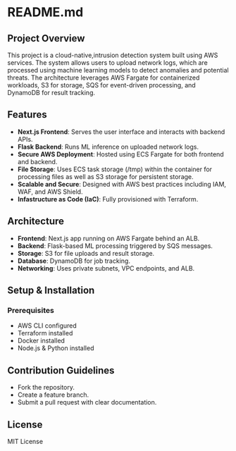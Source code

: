 # README.md

## Project Overview
This project is a cloud-native,intrusion detection system built using AWS services. The system allows users to upload network logs, which are processed using machine learning models to detect anomalies and potential threats. The architecture leverages AWS Fargate for containerized workloads, S3 for storage, SQS for event-driven processing, and DynamoDB for result tracking.

## Features
- **Next.js Frontend**: Serves the user interface and interacts with backend APIs.
- **Flask Backend**: Runs ML inference on uploaded network logs.
- **Secure AWS Deployment**: Hosted using ECS Fargate for both frontend and backend.
- **File Storage**: Uses ECS task storage (/tmp) within the container for processing files as well as S3 storage for persistent storage.
- **Scalable and Secure**: Designed with AWS best practices including IAM, WAF, and AWS Shield.
- **Infastructure as Code (IaC)**: Fully provisioned with Terraform.

## Architecture
- **Frontend**: Next.js app running on AWS Fargate behind an ALB.
- **Backend**: Flask-based ML processing triggered by SQS messages.
- **Storage**: S3 for file uploads and result storage.
- **Database**: DynamoDB for job tracking.
- **Networking**: Uses private subnets, VPC endpoints, and ALB.

## Setup & Installation
### Prerequisites
- AWS CLI configured
- Terraform installed
- Docker installed
- Node.js & Python installed



## Contribution Guidelines
- Fork the repository.
- Create a feature branch.
- Submit a pull request with clear documentation.

## License
MIT License

